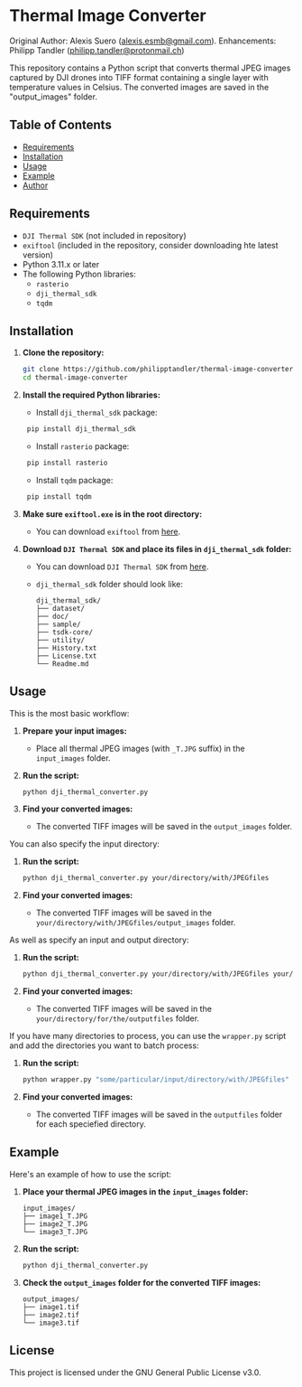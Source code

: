 # Thermal Image Converter
Original Author: Alexis Suero (alexis.esmb@gmail.com).
Enhancements: Philipp Tandler (philipp.tandler@protonmail.ch)

This repository contains a Python script that converts thermal JPEG images captured by DJI drones into TIFF format containing a single layer with temperature values in Celsius. The converted images are saved in the "output_images" folder.

## Table of Contents
- [Requirements](#requirements)
- [Installation](#installation)
- [Usage](#usage)
- [Example](#example)
- [Author](#author)

## Requirements
- `DJI Thermal SDK` (not included in repository)
- `exiftool` (included in the repository, consider downloading hte latest version)
- Python 3.11.x or later
- The following Python libraries:
  - `rasterio`
  - `dji_thermal_sdk`
  - `tqdm`

## Installation
1. **Clone the repository:**

    ```sh
    git clone https://github.com/philipptandler/thermal-image-converter.git
    cd thermal-image-converter
    ```
    
2. **Install the required Python libraries:**

   - Install `dji_thermal_sdk` package:
   ```sh
    pip install dji_thermal_sdk
   ```

   - Install `rasterio` package:
   ```sh
    pip install rasterio
   ```

    - Install `tqdm` package:
   ```sh
    pip install tqdm
   ```

3. **Make sure `exiftool.exe` is in the root directory:**
    - You can download `exiftool` from [here](https://exiftool.org/).

4. **Download `DJI Thermal SDK` and place its files in `dji_thermal_sdk` folder:**
    - You can download `DJI Thermal SDK` from [here](https://www.dji.com/global/downloads/softwares/dji-thermal-sdk).

    - `dji_thermal_sdk` folder should look like:
      ```
      dji_thermal_sdk/
      ├── dataset/
      ├── doc/
      ├── sample/
      ├── tsdk-core/
      ├── utility/
      ├── History.txt
      ├── License.txt
      └── Readme.md
      ```

## Usage
This is the most basic workflow:
1. **Prepare your input images:**
    - Place all thermal JPEG images (with `_T.JPG` suffix) in the `input_images` folder.

2. **Run the script:**
    ```sh
    python dji_thermal_converter.py
    ```

3. **Find your converted images:**
    - The converted TIFF images will be saved in the `output_images` folder.

You can also specify the input directory:
1. **Run the script:**
    ```sh
    python dji_thermal_converter.py your/directory/with/JPEGfiles
    ```

2. **Find your converted images:**
    - The converted TIFF images will be saved in the `your/directory/with/JPEGfiles/output_images` folder.

As well as specify an input and output directory:
1. **Run the script:**
    ```sh
    python dji_thermal_converter.py your/directory/with/JPEGfiles your/directory/for/the/outputfiles
    ```

2. **Find your converted images:**
    - The converted TIFF images will be saved in the `your/directory/for/the/outputfiles` folder.

If you have many directories to process, you can use the `wrapper.py` script and add the directories you want to batch process:
1. **Run the script:**
    ```sh
    python wrapper.py "some/particular/input/directory/with/JPEGfiles" "some/other/input/directory/with/JPEGfiles" "some/third/input/directory/with/JPEGfiles"
    ```

2. **Find your converted images:**
    - The converted TIFF images will be saved in the `outputfiles` folder for each speciefied directory.

## Example
Here's an example of how to use the script:
1. **Place your thermal JPEG images in the `input_images` folder:**
    ```
    input_images/
    ├── image1_T.JPG
    ├── image2_T.JPG
    └── image3_T.JPG
    ```

2. **Run the script:**
    ```sh
    python dji_thermal_converter.py
    ```

3. **Check the `output_images` folder for the converted TIFF images:**
    ```
    output_images/
    ├── image1.tif
    ├── image2.tif
    └── image3.tif
    ```

## License
This project is licensed under the GNU General Public License v3.0.
